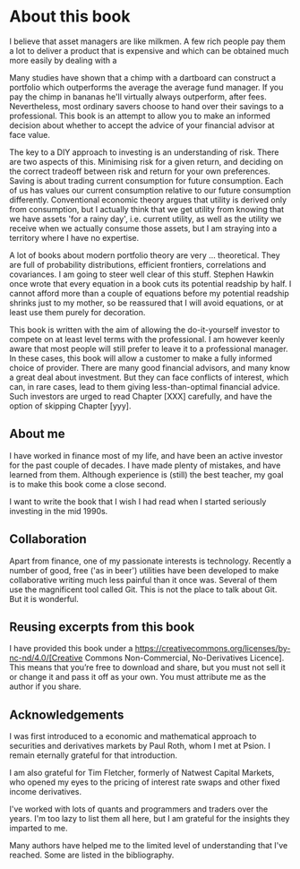 # About this book

I believe that asset managers are like milkmen. A few rich people pay them a lot to deliver a product that is expensive and which can be obtained much more easily by dealing with a 

Many studies have shown that a chimp with a dartboard can construct a portfolio which outperforms the average  the average fund manager. If you pay the chimp in bananas he'll virtually always outperform, after fees. Nevertheless, most ordinary savers choose to hand over their savings to a professional. This book is an attempt to allow you to make an informed decision about whether to accept the advice of your financial advisor at face value.

The key to a DIY approach to investing is an understanding of risk. There are two aspects of this. Minimising risk for a given return, and deciding on the correct tradeoff between risk and return for your own preferences. Saving is about trading current consumption for future consumption. Each of us has values our current consumption relative to our future consumption differently. Conventional economic theory argues that utility is derived only from consumption, but I actually think that we get utility from knowing that we have assets 'for a rainy day', i.e. current utility, as well as the utility we receive when we actually consume those assets, but I am straying into a territory where I have no expertise.

<!---

I will spend a lot of time talking about risk. Risk is one of those things that is difficult to quantify. We want to take less risk, but we don't want to do so at the cost of locking ourselves into permanently low returns. Although we 
I think this is because most people do not know how to set about the business of 
investing their savings. 
You probably think that you could probably do pretty well, but you are worried that there
is a small but possibly significant risk that you'll mess things up horribly,
and this is simply not a risk you want to take with the money that you need to support you 
in retirement.

I therefore put a lot of emphasis on risk. What it means, how to measure it, 
how it depends on the composition of a portfolio, how to invest in derivatives
without taking unacceptable risks, and how to reduce risk 
by buying options. Most of all, I explain what the drivers of portfolio risk are, and
how risk and return are inextricably  linked.
-->

A lot of books about modern portfolio theory are very ... theoretical. They are full of probability distributions, efficient frontiers, correlations and covariances. I am going to steer well clear of this stuff. Stephen Hawkin once wrote that every equation in a book cuts its potential readship by half. I cannot afford more than a couple of equations before my potential readship shrinks just to my mother, so be reassured that I will avoid equations, or at least use them purely for decoration.


This book is written with the aim of allowing the do-it-yourself investor to compete on at least level terms with the professional. I am however  keenly aware that most people will still prefer to leave it to a professional manager. In these cases, this book will allow a customer to make a fully informed choice of provider. There are many good financial advisors, and many know a great deal about investment. But they can face conflicts of interest, which can, in rare cases, lead to them giving less-than-optimal financial advice. Such investors are urged to read Chapter [XXX] carefully, and have the option of skipping Chapter [yyy].


## About me

I have worked in finance most of my life, and have been an active investor for the past couple of decades. 
I have made plenty of mistakes, and have learned from them. 
Although experience is (still) the best teacher, my goal is to make this book come a close second.

I want to write the book that I wish I had read when I started seriously investing in the mid 1990s.

## Collaboration
Apart from finance, one of my passionate interests is technology. 
Recently a number of good, free ('as in beer') utilities have been developed to make collaborative writing much less painful than it once was. Several of them use the magnificent tool called Git. This is not the place to talk about Git. But it is wonderful. 




## Reusing excerpts from this book
I have provided this book under a 
https://creativecommons.org/licenses/by-nc-nd/4.0/[Creative Commons
Non-Commercial, No-Derivatives Licence]. This means that you’re free to
download and share, but you must not sell it or change it and pass it
off as your own. You must attribute me as the author if you share.

## Acknowledgements

I was first introduced to a economic and mathematical approach to securities and derivatives markets by Paul Roth, whom I met at Psion. I remain eternally grateful for that introduction.

I am also grateful for Tim Fletcher, formerly of Natwest Capital Markets, who opened my eyes to the pricing of interest rate swaps and other fixed income derivatives.

I've worked with lots of quants and programmers and traders over the years. I'm too lazy to list them all here, but I am grateful for the insights they imparted to me.

Many authors have helped me to the limited level of understanding that I've reached. Some are listed in the bibliography. 

<!---
////
where I was working as a humble programmer. He had come to the company with the idea of developing a trading simulator. The idea was that pilots were starting to learn how to fly aeroplanes by using a flying simulator, 
because the cost of crashing a plane was so high, compared to the benefit of learning the controls.
The idea was that using a simulator was cheap, compared to crashing the bank. 
We never really did get the sales we were hoping for, but the simulator worked, after a fashion, and the experience of getting it to work hooked me on trying understand the magic of markets for the rest of my career.
////
--->

<!---
// doesn't work! include::copyright.adoc[]
--->